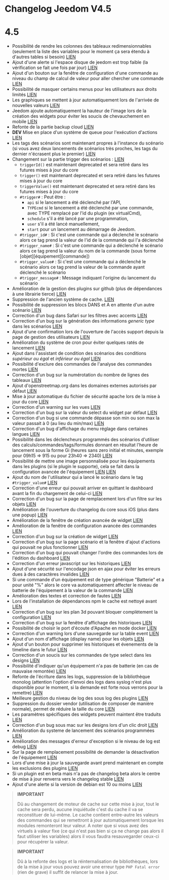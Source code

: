 # Changelog Jeedom V4.5

# 4.5

- Possibilité de rendre les colonnes des tableaux redimensionnables (seulement la liste des variables pour le moment ça sera étendu à d'autres tables si besoin) [LIEN](https://github.com/jeedom/core/issues/2499)
- Ajout d'une alerte si l'espace disque de jeedom est trop faible (la vérification se fait une fois par jour) [LIEN](https://github.com/jeedom/core/issues/2438)
- Ajout d'un bouton sur la fenêtre de configuration d'une commande au niveau du champ de calcul de valeur pour aller chercher une commande [LIEN](https://github.com/jeedom/core/issues/2776)
- Possibilité de masquer certains menus pour les utilisateurs aux droits limités [LIEN](https://github.com/jeedom/core/issues/2651)
- Les graphiques se mettent à jour automatiquement lors de l'arrivée de nouvelles valeurs [LIEN](https://github.com/jeedom/core/issues/2749)
- Jeedom ajoute automatiquement la hauteur de l'image lors de la création des widgets pour éviter les soucis de chevauchement en mobile [LIEN](https://github.com/jeedom/core/issues/2539)
- Refonte de la partie backup cloud [LIEN](https://github.com/jeedom/core/issues/2765)
- **DEV** Mise en place d'un système de queue pour l'exécution d'actions [LIEN](https://github.com/jeedom/core/issues/2489)
- Les tags des scénarios sont maintenant propres à l'instance du scénario (si vous avez deux lancements de scénarios très proches, les tags du dernier n'écrasent plus le premier) [LIEN](https://github.com/jeedom/core/issues/2763)
- Changement sur la partie trigger des scénarios : [LIEN](https://github.com/jeedom/core/issues/2414)
  - ``triggerId()`` est maintenant deprecated et sera retiré dans les futures mises à jour du core
  - ``trigger()`` est maintenant deprecated et sera retiré dans les futures mises à jour du core
  - ``triggerValue()`` est maintenant deprecated et sera retiré dans les futures mises à jour du core
  - ``#trigger#`` : Peut être :
    - ``api`` si le lancement a été déclenché par l'API,
    - ``TYPEcmd`` si le lancement a été déclenché par une commande, avec TYPE remplacé par l'id du plugin (ex virtualCmd),
    - ``schedule`` s'il a été lancé par une programmation,
    - ``user`` s'il a été lancé manuellement,
    - ``start`` pour un lancement au démarrage de Jeedom.
  - ``#trigger_id#`` : Si c'est une commande qui a déclenché le scénario alors ce tag prend la valeur de l'id de la commande qui l'a déclenché
  - ``#trigger_name#`` : Si c'est une commande qui a déclenché le scénario alors ce tag prend la valeur du nom de la commande (sous forme [objet][équipement][commande])
  - ``#trigger_value#`` : Si c'est une commande qui a déclenché le scénario alors ce tag prend la valeur de la commande ayant déclenché le scénario
  - ``#trigger_message#`` : Message indiquant l'origine du lancement du scénario
- Amélioration de la gestion des plugins sur github (plus de dépendances à une librairie tierce) [LIEN](https://github.com/jeedom/core/issues/2567)
- Suppression de l'ancien système de cache. [LIEN](https://github.com/jeedom/core/pull/2799)
- Possibilité de suppression les blocs DANS et A en attente d'un autre scénario [LIEN](https://github.com/jeedom/core/pull/2379)
- Correction d'un bug dans Safari sur les filtres avec accents [LIEN](https://github.com/jeedom/core/pull/2754)
- Correction d'un bug sur la génération des informations *generic type* dans les scénarios [LIEN](https://github.com/jeedom/core/pull/2806)
- Ajout d'une confirmation lors de l'ouverture de l'accès support depuis la page de gestion des utilisateurs [LIEN](https://github.com/jeedom/core/pull/2809)
- Amélioration du système de cron pour éviter quelques ratés de lancement [LIEN](https://github.com/jeedom/core/commit/533d6d4d508ffe5815f7ba6355ec45497df73313)
- Ajout dans l'assistant de condition des scénarios des conditions *supérieur ou égal* et *inférieur ou égal* [LIEN](https://github.com/jeedom/core/issues/2810)
- Possibilité d'exclure des commandes de l'analyse des commandes mortes [LIEN](https://github.com/jeedom/core/issues/2812)
- Correction d'un bug sur la numérotation du nombre de lignes des tableaux [LIEN](https://github.com/jeedom/core/commit/0e9e44492e29f7d0842b2c9b3df39d0d98957c83)
- Ajout d'openstreetmap.org dans les domaines externes autorisés par défaut [LIEN](https://github.com/jeedom/core/commit/2d62c64f0bd1958372844f6859ef691f88852422)
- Mise à jour automatique du fichier de sécurité apache lors de la mise à jour du core [LIEN](https://github.com/jeedom/core/issues/2815)
- Correction d'un warning sur les vues [LIEN](https://github.com/jeedom/core/pull/2816)
- Correction d'un bug sur la valeur du select du widget par défaut [LIEN](https://github.com/jeedom/core/pull/2813)
- Correction d'un bug si une commande dépasse son min ou son max la valeur passait à 0 (au lieu du min/max) [LIEN](https://github.com/jeedom/core/issues/2819)
- Correction d'un bug d'affichage du menu réglage dans certaines langues [LIEN](https://github.com/jeedom/core/issues/2821)
- Possibilité dans les déclencheurs programmés des scénarios d'utiliser des calculs/commandes/tags/formules donnant en résultat l'heure de lancement sous la forme Gi (heures sans zero initial et minutes, exemple pour 09h15 => 915 ou pour 23h40 => 2340) [LIEN](https://github.com/jeedom/core/pull/2808)
- Possibilité de mettre une image personnalisée pour les équipements dans les plugins (si le plugin le supporte), cela se fait dans la configuration avancée de l'équipement [LIEN](https://github.com/jeedom/core/pull/2802) [LIEN](https://github.com/jeedom/core/pull/2852)
- Ajout du nom de l'utilisateur qui a lancé le scénario dans le tag ``#trigger_value#`` [LIEN](https://github.com/jeedom/core/pull/2382)
- Correction d'une erreur qui pouvait arriver en quittant le dashboard avant la fin du chargement de celui-ci [LIEN](https://github.com/jeedom/core/pull/2827)
- Correction d'un bug sur la page de remplacement lors d'un filtre sur les objets [LIEN](https://github.com/jeedom/core/issues/2833)
- Amélioration de l'ouverture du changelog du core sous iOS (plus dans une popup) [LIEN](https://github.com/jeedom/core/issues/2835)
- Amélioration de la fenêtre de création avancée de widget [LIEN](https://github.com/jeedom/core/pull/2836)
- Amélioration de la fenêtre de configuration avancée des commandes [LIEN](https://github.com/jeedom/core/pull/2837)
- Correction d'un bug sur la création de widget [LIEN](https://github.com/jeedom/core/pull/2838)
- Correction d'un bug sur la page scénario et la fenêtre d'ajout d'actions qui pouvait ne plus fonctionner [LIEN](https://github.com/jeedom/core/issues/2839)
- Correction d'un bug qui pouvait changer l'ordre des commandes lors de l'édition du dashboard [LIEN](https://github.com/jeedom/core/issues/2841)
- Correction d'un erreur javascript sur les historiques [LIEN](https://github.com/jeedom/core/issues/2840)
- Ajout d'une sécurité sur l'encodage json en ajax pour éviter les erreurs dues à des caractères invalides [LIEN](https://github.com/jeedom/core/commit/0784cbf9e409cfc50dd9c3d085c329c7eaba7042)
- Si une commande d'un équipement est de type générique "Batterie" et a pour unité "%" alors le core va automatiquement affecter le niveau de batterie de l'équipement à la valeur de la commande [LIEN](https://github.com/jeedom/core/issues/2842)
- Amélioration des textes et correction de fautes [LIEN](https://github.com/jeedom/core/pull/2834)
- Lors de l'installation de dépendances npm le cache est nettoyé avant [LIEN](https://github.com/jeedom/core/commit/1a151208e0a66b88ea61dca8d112d20bb045c8d9)
- Correction d'un bug sur les plan 3d pouvant bloquer complètement la configuration [LIEN](https://github.com/jeedom/core/pull/2849)
- Correction d'un bug sur la fenêtre d'affichage des historiques [LIEN](https://github.com/jeedom/core/pull/2850)
- Possibilité de choisir le port d'écoute d'Apache en mode docker [LIEN](https://github.com/jeedom/core/pull/2847)
- Correction d'un warning lors d'une sauvegarde sur la table event [LIEN](https://github.com/jeedom/core/issues/2851)
- Ajout d'un nom d'affichage (display name) pour les objets [LIEN](https://github.com/jeedom/core/issues/2484)
- Ajout d'un bouton pour supprimer les historiques et évenements de la timeline dans le futur [LIEN](https://github.com/jeedom/core/issues/2415)
- Correction d'un soucis sur les commandes de type select dans les designs [LIEN](https://github.com/jeedom/core/issues/2853)
- Possibilité d'indiquer qu'un équipement n'a pas de batterie (en cas de mauvaise remontée) [LIEN](https://github.com/jeedom/core/issues/2855)
- Refonte de l'écriture dans les logs, suppression de la bibliothèque monolog (attention l'option d'envoi des logs dans syslog n'est plus disponible pour le moment, si la demande est forte nous verrons pour la remettre) [LIEN](https://github.com/jeedom/core/pull/2805)
- Meilleure gestion du niveau de log des sous log des plugins [LIEN](https://github.com/jeedom/core/issues/2860)
- Suppression du dossier vendor (utilisation de composer de manière normale), permet de réduire la taille du core [LIEN](https://github.com/jeedom/core/commit/3aa99c503b6b1903e6a07b346ceb4d03ca3c0c42)
- Les paramètres spécifiques des widgets peuvent maintent être traduits [LIEN](https://github.com/jeedom/core/pull/2862)
- Correction d'un bug sous mac sur les designs lors d'un clic droit [LIEN](https://github.com/jeedom/core/issues/2863)
- Amélioration du systeme de lancement des scénarios programmées [LIEN](https://github.com/jeedom/core/issues/2875)
- Amélioration des messages d'erreur d'exception si le niveau de log est debug [LIEN](https://github.com/jeedom/core/issues/2886)
- Sur la page de remplacement possibilité de demander la désactivation de l'équipement [LIEN](https://github.com/jeedom/core/issues/2893)
- Lors d'une mise à jour la sauvegarde avant prend maintenant en compte les exclusions des plugins [LIEN](https://github.com/jeedom/core/commit/22aa19b85028b0de6f7d3028ae0424d4f238f7df)
- Si un plugin est en beta mais n'a pas de changelog beta alors le centre de mise à jour renverra vers le changelog stable [LIEN](https://github.com/jeedom/core/commit/2af7b0a4d8680f68810cf9d07c657c51fe9e40bd)
- Ajout d'une alerte si la version de debian est 10 ou moins [LIEN](https://github.com/jeedom/core/issues/2912)

>**IMPORTANT**
>
> Dû au changement de moteur de cache sur cette mise à jour, tout le cache sera perdu, aucune inquiétude c'est du cache il va se reconstituer de lui-même. Le cache contient entre-autre les valeurs des commandes qui se remettront à jour automatiquement lorsque les modules remonteront leur valeur. A noter que si vous avez des virtuels à valeur fixe (ce qui n'est pas bien si ça ne change pas alors il faut utiliser les variables) alors il vous faudra resauvegarder ceux-ci pour récupérer la valeur.

>**IMPORTANT**
>
> Dû à la refonte des logs et la réinternalisation de bibliothèques, lors de la mise à jour vous pouvez avoir une erreur type ``PHP Fatal error`` (rien de grave) il suffit de relancer la mise à jour.
